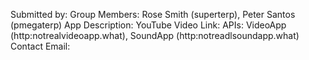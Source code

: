 Submitted by: 
Group Members: Rose Smith (superterp), Peter Santos (pmegaterp)
App Description:
YouTube Video Link:
APIs:  VideoApp (http:notrealvideoapp.what), SoundApp (http:notreadlsoundapp.what)
Contact Email: 